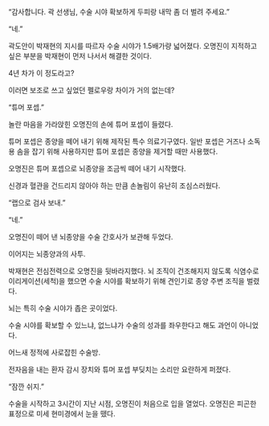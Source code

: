 “감사합니다. 곽 선생님, 수술 시야 확보하게 두피랑 내막 좀 더 벌려 주세요.”

“네.”

곽도안이 박재현의 지시를 따르자 수술 시야가 1.5배가량 넓어졌다. 오명진이 지적하고 싶은 부분을 박재현이 먼저 나서서 해결한 것이다.

4년 차가 이 정도라고?

이러면 보조로 쓰고 싶었던 펠로우랑 차이가 거의 없는데?

“튜머 포셉.”

놀란 마음을 가라앉힌 오명진의 손에 튜머 포셉이 들렸다.

튜머 포셉은 종양을 떼어 내기 위해 제작된 특수 의료기구였다. 일반 포셉은 거즈나 소독용 솜을 잡기 위해 사용하지만 튜머 포셉은 종양을 제거할 때만 사용했다.

오명진은 튜머 포셉으로 뇌종양을 조금씩 떼어 내기 시작했다.

신경과 혈관을 건드리지 않아야 하는 만큼 손놀림이 유난히 조심스러웠다.

“랩으로 검사 보내.”

“네.”

오명진이 떼어 낸 뇌종양을 수술 간호사가 보관해 두었다.

이어지는 뇌종양과의 사투.

박재현은 전심전력으로 오명진을 뒷바라지했다. 뇌 조직이 건조해지지 않도록 식염수로 이리게이션(세척)을 했으면 수술 시야를 확보하기 위해 견인기로 종양 주변 조직을 벌렸다.

뇌는 특히 수술 시야가 좁은 곳이었다.

수술 시야를 확보할 수 있느냐, 없느냐가 수술의 성과를 좌우한다고 해도 과언이 아니었다.

어느새 정적에 사로잡힌 수술방.

전자음을 내는 환자 감시 장치와 튜머 포셉 부딪치는 소리만 요란하게 퍼졌다.

“잠깐 쉬지.”

수술을 시작하고 3시간이 지난 시점, 오명진이 처음으로 입을 열었다. 오명진은 피곤한 표정으로 미세 현미경에서 눈을 뗐다.